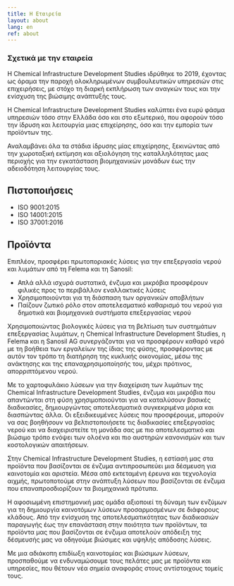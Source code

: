 ```yaml
---
title: Η Εταιρεία
layout: about
lang: en
ref: about
---
```


### Σχετικά με την εταιρεία

Η Chemical Infrastructure Development Studies ιδρύθηκε το 2019, έχοντας ως όραμα την παροχή ολοκληρωμένων συμβουλευτικών υπηρεσιών στις επιχειρήσεις, με στόχο τη διαρκή εκπλήρωση των αναγκών τους και την ενίσχυση της βιώσιμης ανάπτυξής τους.

Η Chemical Infrastructure Development Studies καλύπτει ένα ευρύ φάσμα υπηρεσιών τόσο στην Ελλάδα όσο και στο εξωτερικό, που αφορούν τόσο την ίδρυση και λειτουργία μιας επιχείρησης, όσο και την εμπορία των προϊόντων της.

Αναλαμβάνει όλα τα στάδια ίδρυσης μίας επιχείρησης, ξεκινώντας από την χωροταξική εκτίμηση και αξιολόγηση της καταλληλότητας μιας περιοχής για την εγκατάσταση βιομηχανικών μονάδων έως την αδειοδότηση λειτουργίας τους.

## Πιστοποιήσεις

- ISO 9001:2015
- ISO 14001:2015
- ISO 37001:2016

## Προϊόντα

Επιπλέον, προσφέρει πρωτοποριακές λύσεις για την επεξεργασία νερού και λυμάτων από τη Felema και τη Sanosil:

- Απλά αλλά ισχυρά συστατικά, ένζυμα και μικρόβια προσφέρουν φιλικές προς το περιβάλλον εναλλακτικές λύσεις
- Χρησιμοποιούνται για τη διάσπαση των οργανικών αποβλήτων
- Παίζουν ζωτικό ρόλο στον αποτελεσματικό καθαρισμό του νερού για δημοτικά και βιομηχανικά συστήματα επεξεργασίας νερού

Χρησιμοποιώντας βιολογικές λύσεις για τη βελτίωση των συστημάτων επεξεργασίας λυμάτων, η Chemical Infrastructure Development Studies, η Felema και η Sanosil AG συνεργάζονται για να προσφέρουν καθαρό νερό με τη βοήθεια των εργαλείων της ίδιας της φύσης, προσφέροντας με αυτόν τον τρόπο τη διατήρηση της κυκλικής οικονομίας, μέσω της ανάκτησης και της επαναχρησιμοποίησής του, μέχρι πρότινος, απορριπτόμενου νερού.

Με το χαρτοφυλάκιο λύσεων για την διαχείριση των λυμάτων της Chemical Infrastructure Development Studies, ένζυμα και μικρόβια που απαντώνται στη φύση χρησιμοποιούνται για να καταλύσουν βασικές διαδικασίες, δημιουργώντας αποτελεσματικά συγκεκριμένα μόρια και διασπώντας άλλα. Οι εξειδικευμένες λύσεις που προσφέρουμε, μπορούν να σας βοηθήσουν να βελτιστοποιήσετε τις διαδικασίες επεξεργασίας νερού και να διαχειριστείτε τη μονάδα σας με πιο αποτελεσματικό και βιώσιμο τρόπο ενόψει των ολοένα και πιο αυστηρών κανονισμών και των κοστολογικών απαιτήσεων.

Στην Chemical Infrastructure Development Studies, η εστίασή μας στα προϊόντα που βασίζονται σε ένζυμα αντιπροσωπεύει μια δέσμευση για καινοτομία και αριστεία. Μέσα από εκτεταμένη έρευνα και τεχνολογία αιχμής, πρωτοποτούμε στην ανάπτυξη λύσεων που βασίζονται σε ένζυμα που επαναπροσδιορίζουν τα βιομηχανικά πρότυπα.

Η αφοσιωμένη επιστημονική μας ομάδα αξιοποιεί τη δύναμη των ενζύμων για τη δημιουργία καινοτόμων λύσεων προσαρμοσμένων σε διάφορους κλάδους. Από την ενίσχυση της αποτελεσματικότητας των διαδικασιών παραγωγής έως την επανάσταση στην ποιότητα των προϊόντων, τα προϊόντα μας που βασίζονται σε ένζυμα αποτελούν απόδειξη της δέσμευσής μας να οδηγούμε βιώσιμες και υψηλής απόδοσης λύσεις.

Με μια αδιάκοπη επιδίωξη καινοτομίας και βιώσιμων λύσεων, προσπαθούμε να ενδυναμώσουμε τους πελάτες μας με προϊόντα και υπηρεσίες, που θέτουν νέα σημεία αναφοράς στους αντίστοιχους τομείς τους.
